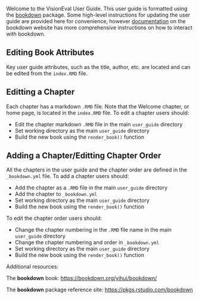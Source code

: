 Welcome to the VisionEval User Guide. This user guide is formatted using the [bookdown](https://bookdown.org/) package. Some high-level instructions for updating the user guide are provided here for convenience, however [documentation](https://bookdown.org/yihui/bookdown/) on the bookdown website has more comprehensive instructions on how to interact with bookdown. 

## Editing Book Attributes
Key user guide attributes, such as the title, author, etc. are located and can be edited from the `index.RMD` file.

## Editting a Chapter
Each chapter has a markdown `.RMD` file. Note that the Welcome chapter, or home page, is located in the `index.RMD` file. To edit a chapter users should:

* Edit the chapter markdown `.RMD` file in the main `user_guide` directory
* Set working directory as the main `user_guide` directory
* Build the new book using the `render_book()` function

## Adding a Chapter/Editting Chapter Order
All the chapters in the user guide and the chapter order are defined in the `_bookdown.yml` file. To add a chapter users should:

* Add the chapter as a `.RMD` file in the main `user_guide` directory
* Add the chapter to `_bookdown.yml`
* Set working directory as the main `user_guide` directory
* Build the new book using the `render_book()` function

To edit the chapter order users should:

* Change the chapter numbering in the `.RMD` file name in the main `user_guide` directory
* Change the chapter numbering and order in `_bookdown.yml`
* Set working directory as the main `user_guide` directory
* Build the new book using the `render_book()` function

Additional resources:

The **bookdown** book: https://bookdown.org/yihui/bookdown/

The **bookdown** package reference site: https://pkgs.rstudio.com/bookdown
